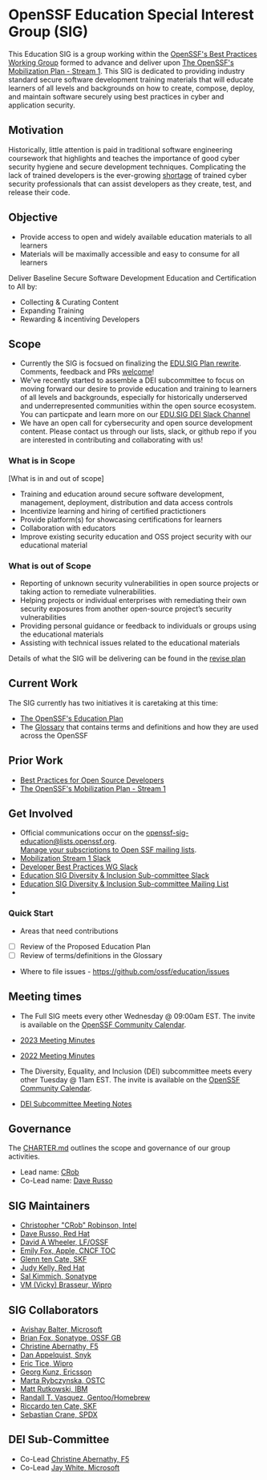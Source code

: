 # **OpenSSF Education Special Interest Group (SIG)**

This Education SIG is a group working within the [OpenSSF's Best Practices Working Group](https://github.com/ossf/wg-best-practices-os-developers) formed to advance and deliver upon [The OpenSSF's Mobilization Plan - Stream 1](https://8112310.fs1.hubspotusercontent-na1.net/hubfs/8112310/OpenSSF/White%20House%20OSS%20Mobilization%20Plan.pdf?hsCtaTracking=3b79d59d-e8d3-4c69-a67b-6b87b325313c%7C7a1a8b01-65ae-4bac-b97c-071dac09a2d8). This SIG is dedicated to providing industry standard secure software development training materials that will educate learners of all levels and backgrounds on how to create, compose, deploy, and maintain software securely using best practices in cyber and application security.

## Motivation

Historically, little attention is paid in traditional software engineering coursework that highlights and teaches the importance of good cyber security hygiene and secure development techniques. Complicating the lack of trained developers is the ever-growing [shortage](https://www.cyberseek.org/heatmap.html) of trained cyber security professionals that can assist developers as they create, test, and release their code.

## Objective

- Provide access to open and widely available education materials to all learners
- Materials will be maximally accessible and easy to consume for all learners

Deliver Baseline Secure Software Development Education and Certification to All by:

- Collecting & Curating Content
- Expanding Training
- Rewarding & incentiving Developers

## Scope

- Currently the SIG is focsued on finalizing the [EDU.SIG Plan rewrite](https://github.com/ossf/education/tree/main/plan).  Comments, feedback and PRs [welcome](https://github.com/ossf/education/issues/64)!
- We've recently started to assemble a DEI subcommittee to focus on moving forward our desire to provide education and training to learners of all levels and backgrounds, especially for historically underserved and underrepresented communities within the open source ecosystem.  You can particpate and learn more on our [EDU.SIG DEI Slack Channel](https://openssf.slack.com/archives/C04FMD5HSC9)
- We have an open call for cybersecurity and open source development content.  Please contact us through our lists, slack, or github repo if you are interested in contributing and collaborating with us!

### What is in Scope

[What is in and out of scope]

- Training and education around secure software development, management, deployment, distribution and data access controls
- Incentivize learning and hiring of certified practictioners
- Provide platform(s) for showcasing certifications for learners
- Collaboration with educators
- Improve existing security education and OSS project security with our educational material

### What is out of Scope

- Reporting of unknown security vulnerabilities in open source projects or taking action to remediate vulnerabilities.
- Helping projects or individual enterprises with remediating their own security exposures from another open-source project’s security vulnerabilities
- Providing personal guidance or feedback to individuals or groups using the educational materials
- Assisting with technical issues related to the educational materials

Details of what the SIG will be delivering can be found in the [revise plan](https://github.com/ossf/education/tree/main/plan)

## Current Work
The SIG currently has two initiatives it is caretaking at this time:
- [The OpenSSF's Education Plan](https://github.com/ossf/education/tree/main/plan)
- The [Glossary](https://github.com/ossf/education/tree/main/terminology) that contains terms and definitions and how they are used across the OpenSSF

## Prior Work

- [Best Practices for Open Source Developers](https://github.com/ossf/wg-best-practices-oss-developers)
- [The OpenSSF's Mobilization Plan - Stream 1](https://8112310.fs1.hubspotusercontent-na1.net/hubfs/8112310/OpenSSF/White%20House%20OSS%20Mobilization%20Plan.pdf?hsCtaTracking=3b79d59d-e8d3-4c69-a67b-6b87b325313c%7C7a1a8b01-65ae-4bac-b97c-071dac09a2d8)

## Get Involved

- Official communications occur on the [openssf-sig-education@lists.openssf.org](https://lists.openssf.org/g/openssf-sig-education). \
  [Manage your subscriptions to Open SSF mailing lists](https://lists.openssf.org/g/main/subgroups).
- [Mobilization Stream 1 Slack](https://openssf.slack.com/archives/C03B9AP95LG)
- [Developer Best Practices WG Slack](https://openssf.slack.com/archives/C01AHCRP8BT)
- [Education SIG Diversity & Inclusion Sub-committee Slack](https://openssf.slack.com/archives/C04FMD5HSC9)
- [Education SIG Diversity & Inclusion Sub-committee Mailing List](https://lists.openssf.org/g/openssf-sig-education-dei)
- 
### Quick Start

- Areas that need contributions
-  [ ] Review of the Proposed Education Plan
-  [ ] Review of terms/definitions in the Glossary
- Where to file issues - <https://github.com/ossf/education/issues>


## Meeting times

- The Full SIG meets every other Wednesday @ 09:00am EST. The invite is available on the [OpenSSF Community Calendar](https://calendar.google.com/calendar/u/0/r?cid=czYzdm9lZmhwNWk5cGZsdGI1cTY3bmdwZXNAZ3JvdXAuY2FsZW5kYXIuZ29vZ2xlLmNvbQ).
- [2023 Meeting Minutes](https://docs.google.com/document/d/18GBwvQJNcPnwxKrnp43DhBZC7K1JM0xzGkDoKh5mu8U/edit#heading=h.9m0zi4b0wnne)
- [2022 Meeting Minutes](https://docs.google.com/document/d/1Lt8uGpiMFfgws8VF36xtTMaJAeHufha-7Dqz1tjrPGY/edit#heading=h.naeeah7jeanr)

- The Diversity, Equality, and Inclusion (DEI) subcommittee meets every other Tuesday @ 11am EST.  The invite is available on the [OpenSSF Community Calendar](https://calendar.google.com/calendar/u/0/r?cid=czYzdm9lZmhwNWk5cGZsdGI1cTY3bmdwZXNAZ3JvdXAuY2FsZW5kYXIuZ29vZ2xlLmNvbQ).
- [DEI Subcommittee Meeting Notes](https://docs.google.com/document/d/1LdQ07veOcJ596Vo3aQZCFy-HHeEO7cHnbE_6u_uq9Fk/edit#)

## Governance

The [CHARTER.md](CHARTER.md) outlines the scope and governance of our group activities.

- Lead name: [CRob](https://github.com/SecurityCRob)
- Co-Lead name: [Dave Russo](https://github.com/drusso-rh)

## SIG Maintainers

- [Christopher "CRob" Robinson, Intel](https://github.com/SecurityCRob)
- [Dave Russo, Red Hat](https://github.com/drusso-rh)
- [David A Wheeler, LF/OSSF](https://github.com/david-a-wheeler)
- [Emily Fox, Apple, CNCF TOC](https://github.com/TheFoxAtWork)
- [Glenn ten Cate, SKF](https://github.com/blabla1337)
- [Judy Kelly, Red Hat](https://github.com/judyobrienie)
- [Sal Kimmich, Sonatype](https://github.com/)
- [VM (Vicky) Brasseur, Wipro](https://github.com/vmbrasseur)

## SIG Collaborators

- [Avishay Balter, Microsoft](https://github.com/balteravishay)
- [Brian Fox, Sonatype, OSSF GB](https://github.com/)
- [Christine Abernathy, F5](https://github.com/caabernathy)
- [Dan Appelquist, Snyk](https://github.com/Torgo)
- [Eric Tice, Wipro](https://github.com/erictice)
- [Georg Kunz, Ericsson](https://github.com/gkunz)
- [Marta Rybczynska, OSTC](https://github.com/)
- [Matt Rutkowski, IBM](https://github.com/)
- [Randall T. Vasquez, Gentoo/Homebrew](https://github.com/ran-dall)
- [Riccardo ten Cate, SKF](https://github.com/)
- [Sebastian Crane, SPDX](https://github.com/)

## DEI Sub-Committee

- Co-Lead [Christine Abernathy, F5](https://github.com/caabernathy)
- Co-Lead [Jay White, Microsoft](https://github.com/camaleon2016)

